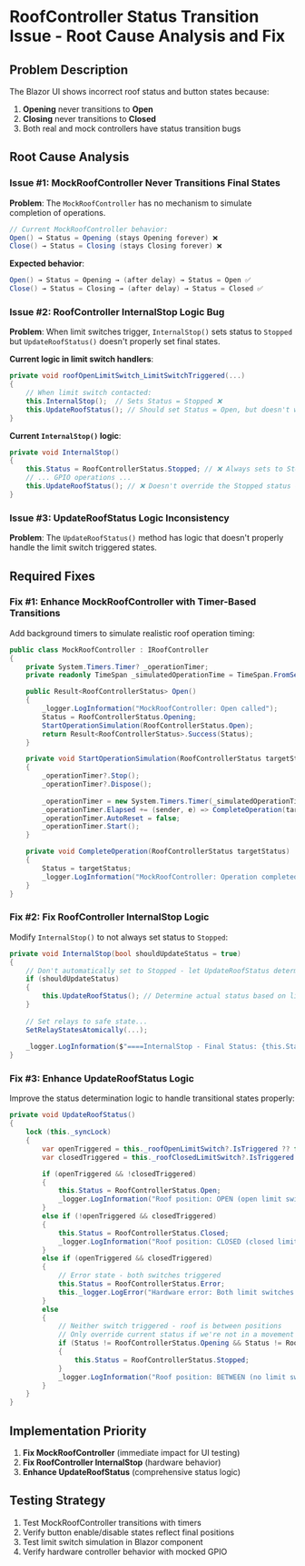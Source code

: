 # RoofController Status Transition Issue - Root Cause Analysis and Fix

## Problem Description
The Blazor UI shows incorrect roof status and button states because:
1. **Opening** never transitions to **Open**
2. **Closing** never transitions to **Closed**  
3. Both real and mock controllers have status transition bugs

## Root Cause Analysis

### Issue #1: MockRoofController Never Transitions Final States
**Problem**: The `MockRoofController` has no mechanism to simulate completion of operations.

```csharp
// Current MockRoofController behavior:
Open() → Status = Opening (stays Opening forever) ❌
Close() → Status = Closing (stays Closing forever) ❌
```

**Expected behavior**:
```csharp
Open() → Status = Opening → (after delay) → Status = Open ✅
Close() → Status = Closing → (after delay) → Status = Closed ✅
```

### Issue #2: RoofController InternalStop Logic Bug
**Problem**: When limit switches trigger, `InternalStop()` sets status to `Stopped` but `UpdateRoofStatus()` doesn't properly set final states.

**Current logic in limit switch handlers**:
```csharp
private void roofOpenLimitSwitch_LimitSwitchTriggered(...)
{
    // When limit switch contacted:
    this.InternalStop();  // Sets Status = Stopped ❌
    this.UpdateRoofStatus(); // Should set Status = Open, but doesn't work correctly
}
```

**Current `InternalStop()` logic**:
```csharp
private void InternalStop()
{
    this.Status = RoofControllerStatus.Stopped; // ❌ Always sets to Stopped first
    // ... GPIO operations ...
    this.UpdateRoofStatus(); // ❌ Doesn't override the Stopped status correctly
}
```

### Issue #3: UpdateRoofStatus Logic Inconsistency
**Problem**: The `UpdateRoofStatus()` method has logic that doesn't properly handle the limit switch triggered states.

## Required Fixes

### Fix #1: Enhance MockRoofController with Timer-Based Transitions
Add background timers to simulate realistic roof operation timing:

```csharp
public class MockRoofController : IRoofController
{
    private System.Timers.Timer? _operationTimer;
    private readonly TimeSpan _simulatedOperationTime = TimeSpan.FromSeconds(10);

    public Result<RoofControllerStatus> Open()
    {
        _logger.LogInformation("MockRoofController: Open called");
        Status = RoofControllerStatus.Opening;
        StartOperationSimulation(RoofControllerStatus.Open);
        return Result<RoofControllerStatus>.Success(Status);
    }

    private void StartOperationSimulation(RoofControllerStatus targetStatus)
    {
        _operationTimer?.Stop();
        _operationTimer?.Dispose();
        
        _operationTimer = new System.Timers.Timer(_simulatedOperationTime.TotalMilliseconds);
        _operationTimer.Elapsed += (sender, e) => CompleteOperation(targetStatus);
        _operationTimer.AutoReset = false;
        _operationTimer.Start();
    }

    private void CompleteOperation(RoofControllerStatus targetStatus)
    {
        Status = targetStatus;
        _logger.LogInformation("MockRoofController: Operation completed - Status = {Status}", Status);
    }
}
```

### Fix #2: Fix RoofController InternalStop Logic
Modify `InternalStop()` to not always set status to `Stopped`:

```csharp
private void InternalStop(bool shouldUpdateStatus = true)
{
    // Don't automatically set to Stopped - let UpdateRoofStatus determine final state
    if (shouldUpdateStatus)
    {
        this.UpdateRoofStatus(); // Determine actual status based on limit switches
    }
    
    // Set relays to safe state...
    SetRelayStatesAtomically(...);
    
    _logger.LogInformation($"====InternalStop - Final Status: {this.Status}");
}
```

### Fix #3: Enhance UpdateRoofStatus Logic
Improve the status determination logic to handle transitional states properly:

```csharp
private void UpdateRoofStatus()
{
    lock (this._syncLock)
    {
        var openTriggered = this._roofOpenLimitSwitch?.IsTriggered ?? false;
        var closedTriggered = this._roofClosedLimitSwitch?.IsTriggered ?? false;

        if (openTriggered && !closedTriggered)
        {
            this.Status = RoofControllerStatus.Open;
            _logger.LogInformation("Roof position: OPEN (open limit switch triggered)");
        }
        else if (!openTriggered && closedTriggered)
        {
            this.Status = RoofControllerStatus.Closed;
            _logger.LogInformation("Roof position: CLOSED (closed limit switch triggered)");
        }
        else if (openTriggered && closedTriggered)
        {
            // Error state - both switches triggered
            this.Status = RoofControllerStatus.Error;
            this._logger.LogError("Hardware error: Both limit switches triggered simultaneously");
        }
        else
        {
            // Neither switch triggered - roof is between positions
            // Only override current status if we're not in a movement state
            if (Status != RoofControllerStatus.Opening && Status != RoofControllerStatus.Closing)
            {
                this.Status = RoofControllerStatus.Stopped;
            }
            _logger.LogInformation("Roof position: BETWEEN (no limit switches triggered, status: {Status})", Status);
        }
    }
}
```

## Implementation Priority
1. **Fix MockRoofController** (immediate impact for UI testing)
2. **Fix RoofController InternalStop** (hardware behavior)
3. **Enhance UpdateRoofStatus** (comprehensive status logic)

## Testing Strategy
1. Test MockRoofController transitions with timers
2. Verify button enable/disable states reflect final positions
3. Test limit switch simulation in Blazor component
4. Verify hardware controller behavior with mocked GPIO
